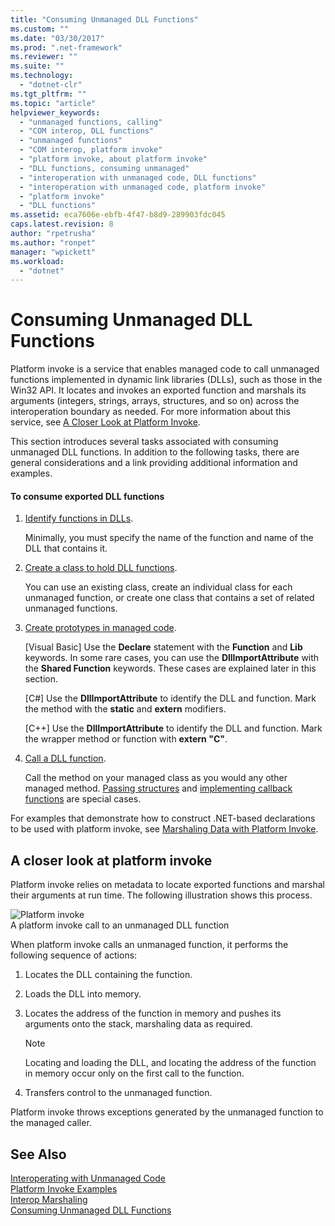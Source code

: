 ```yaml
---
title: "Consuming Unmanaged DLL Functions"
ms.custom: ""
ms.date: "03/30/2017"
ms.prod: ".net-framework"
ms.reviewer: ""
ms.suite: ""
ms.technology: 
  - "dotnet-clr"
ms.tgt_pltfrm: ""
ms.topic: "article"
helpviewer_keywords: 
  - "unmanaged functions, calling"
  - "COM interop, DLL functions"
  - "unmanaged functions"
  - "COM interop, platform invoke"
  - "platform invoke, about platform invoke"
  - "DLL functions, consuming unmanaged"
  - "interoperation with unmanaged code, DLL functions"
  - "interoperation with unmanaged code, platform invoke"
  - "platform invoke"
  - "DLL functions"
ms.assetid: eca7606e-ebfb-4f47-b8d9-289903fdc045
caps.latest.revision: 8
author: "rpetrusha"
ms.author: "ronpet"
manager: "wpickett"
ms.workload: 
  - "dotnet"
---
```

# Consuming Unmanaged DLL Functions
Platform invoke is a service that enables managed code to call unmanaged functions implemented in dynamic link libraries (DLLs), such as those in the Win32 API. It locates and invokes an exported function and marshals its arguments (integers, strings, arrays, structures, and so on) across the interoperation boundary as needed. For more information about this service, see [A Closer Look at Platform Invoke](http://msdn.microsoft.com/library/ba9dd55b-2eaa-45cd-8afd-75cb8d64d243).  
  
 This section introduces several tasks associated with consuming unmanaged DLL functions. In addition to the following tasks, there are general considerations and a link providing additional information and examples.  
  
#### To consume exported DLL functions  
  
1.  [Identify functions in DLLs](../../../docs/framework/interop/identifying-functions-in-dlls.md).  
  
     Minimally, you must specify the name of the function and name of the DLL that contains it.  
  
2.  [Create a class to hold DLL functions](../../../docs/framework/interop/creating-a-class-to-hold-dll-functions.md).  
  
     You can use an existing class, create an individual class for each unmanaged function, or create one class that contains a set of related unmanaged functions.  
  
3.  [Create prototypes in managed code](../../../docs/framework/interop/creating-prototypes-in-managed-code.md).  
  
     [Visual Basic] Use the **Declare** statement with the **Function** and **Lib** keywords. In some rare cases, you can use the **DllImportAttribute** with the **Shared Function** keywords. These cases are explained later in this section.  
  
     [C#] Use the **DllImportAttribute** to identify the DLL and function. Mark the method with the **static** and **extern** modifiers.  
  
     [C++] Use the **DllImportAttribute** to identify the DLL and function. Mark the wrapper method or function with **extern "C"**.  
  
4.  [Call a DLL function](../../../docs/framework/interop/calling-a-dll-function.md).  
  
     Call the method on your managed class as you would any other managed method. [Passing structures](../../../docs/framework/interop/passing-structures.md) and [implementing callback functions](../../../docs/framework/interop/callback-functions.md) are special cases.  
  
 For examples that demonstrate how to construct .NET-based declarations to be used with platform invoke, see [Marshaling Data with Platform Invoke](../../../docs/framework/interop/marshaling-data-with-platform-invoke.md).  
  
## A closer look at platform invoke  
 Platform invoke relies on metadata to locate exported functions and marshal their arguments at run time. The following illustration shows this process.  
  
 ![Platform invoke](../../../docs/framework/interop/media/pinvoke.gif "pinvoke")  
A platform invoke call to an unmanaged DLL function  
  
 When platform invoke calls an unmanaged function, it performs the following sequence of actions:  
  
1.  Locates the DLL containing the function.  
  
2.  Loads the DLL into memory.  
  
3.  Locates the address of the function in memory and pushes its arguments onto the stack, marshaling data as required.  
  
    > [!NOTE]
    >  Locating and loading the DLL, and locating the address of the function in memory occur only on the first call to the function.  
  
4.  Transfers control to the unmanaged function.  
  
 Platform invoke throws exceptions generated by the unmanaged function to the managed caller.  
  
## See Also  
 [Interoperating with Unmanaged Code](../../../docs/framework/interop/index.md)  
 [Platform Invoke Examples](../../../docs/framework/interop/platform-invoke-examples.md)  
 [Interop Marshaling](../../../docs/framework/interop/interop-marshaling.md)  
 [Consuming Unmanaged DLL Functions](../../../docs/framework/interop/consuming-unmanaged-dll-functions.md)
